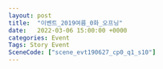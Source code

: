 ```yaml
---
layout: post
title:  "이벤트_2019여름_0화_오프닝"
date:   2022-03-06 15:00:00 +0000
categories: Event
Tags: Story Event
SceneCode: ["scene_evt190627_cp0_q1_s10"]
---
```

